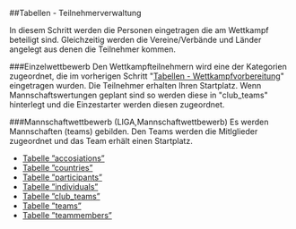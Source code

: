 ##Tabellen - Teilnehmerverwaltung

In diesem Schritt werden die Personen eingetragen die am Wettkampf beteiligt sind. Gleichzeitig werden die Vereine/Verbände und Länder angelegt aus denen die Teilnehmer kommen.

###Einzelwettbewerb
Den Wettkampfteilnehmern wird eine der Kategorien zugeordnet, die im vorherigen Schritt "[Tabellen - Wettkampfvorbereitung](de_kapitel_02.md)" eingetragen wurden.
Die Teilnehmer erhalten Ihren Startplatz.
Wenn Mannschaftswertungen geplant sind so werden diese in "club_teams" hinterlegt und die Einzestarter werden diesen zugeordnet.

###Mannschaftwettbewerb (LIGA,Mannschaftwettbewerb)
Es werden Mannschaften (teams) gebilden. Den Teams werden die Mitlglieder zugeordnet und das Team erhält einen Startplatz.

* [Tabelle ”accosiations”](de_kapitel_03_01.md)
* [Tabelle ”countries”](de_kapitel_03_02.md)
* [Tabelle ”participants”](de_kapitel_03_03.md)
* [Tabelle ”individuals”](de_kapitel_03_04.md)
* [Tabelle ”club_teams”](de_kapitel_03_06.md)
* [Tabelle ”teams”](de_kapitel_03_07.md)
* [Tabelle ”teammembers”](de_kapitel_03_08.md)
